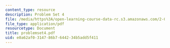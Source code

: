 ```yaml
---
content_type: resource
description: Problem Set 4
file: /media/https%3A/open-learning-course-data-rc.s3.amazonaws.com/2-003j-dynamics-and-vibration-13-013j-fall-2002/e0a62af0314786b7644234b5add5f411_problemset4.pdf
file_type: application/pdf
resourcetype: Document
title: problemset4.pdf
uid: e0a62af0-3147-86b7-6442-34b5add5f411
---
```

